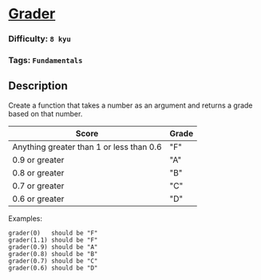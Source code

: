 # [Grader](https://www.codewars.com/kata/53d16bd82578b1fb5b00128c)

### Difficulty: `8 kyu`

### Tags: `Fundamentals` 

## Description

Create a function that takes a number as an argument and returns a grade based on that number.

|Score | 	Grade |
| ---- | ---- |
| Anything greater than 1 or less than 0.6	 | "F" |
| 0.9 or greater |	"A" |
| 0.8 or greater |	"B" |
| 0.7 or greater |	"C" |
| 0.6 or greater |	"D" |

Examples:

```
grader(0)   should be "F"
grader(1.1) should be "F"
grader(0.9) should be "A"
grader(0.8) should be "B"
grader(0.7) should be "C"
grader(0.6) should be "D"
```
